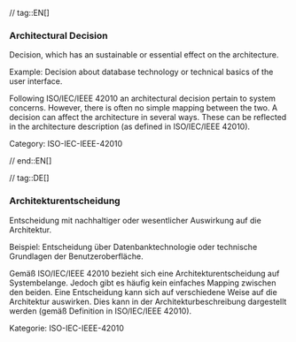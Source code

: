// tag::EN[]
### Architectural Decision
Decision, which has an sustainable or essential effect on the architecture.

Example: Decision about database technology or technical basics of the user interface.

Following ISO/IEC/IEEE 42010 an architectural decision pertain to system concerns. However, there is often no simple mapping between the two. A decision can affect the architecture in several ways. These can be reflected in the architecture description (as defined in ISO/IEC/IEEE 42010).

Category: ISO-IEC-IEEE-42010

// end::EN[]

// tag::DE[]
### Architekturentscheidung

Entscheidung mit nachhaltiger oder wesentlicher Auswirkung auf die
Architektur.

Beispiel: Entscheidung über Datenbanktechnologie oder technische
Grundlagen der Benutzeroberfläche.

Gemäß ISO/IEC/IEEE 42010 bezieht sich eine Architekturentscheidung auf
Systembelange. Jedoch gibt es häufig kein einfaches Mapping zwischen
den beiden. Eine Entscheidung kann sich auf verschiedene Weise auf die
Architektur auswirken. Dies kann in der Architekturbeschreibung
dargestellt werden (gemäß Definition in ISO/IEC/IEEE 42010).

Kategorie: ISO-IEC-IEEE-42010
